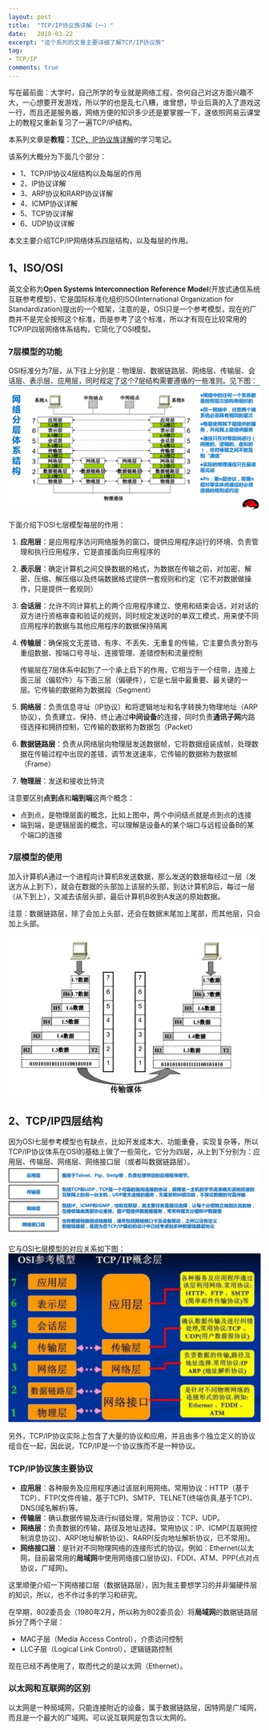 ```yaml
---
layout: post
title:  "TCP/IP协议族详解（一）"
date:   2018-03-22
excerpt: "这个系列的文章主要详细了解TCP/IP协议族"
tag:
- TCP/IP
comments: true
---
```


写在最前面：大学时，自己所学的专业就是网络工程，奈何自己对这方面兴趣不大，一心想要开发游戏，所以学的也是乱七八糟，谁曾想，毕业后真的入了游戏这一行，而且还是服务器，网络方便的知识多少还是要掌握一下，遂依照网易云课堂上的教程又重新复习了一遍TCP/IP结构。

本系列文章是**教程：**[TCP、IP协议族详解](http://study.163.com/course/courseMain.htm?courseId=1003343002)的学习笔记。

该系列大概分为下面几个部分：
- 1、TCP/IP协议4层结构以及每层的作用
- 2、IP协议详解
- 3、ARP协议和RARP协议详解
- 4、ICMP协议详解
- 5、TCP协议详解
- 6、UDP协议详解

本文主要介绍TCP/IP网络体系四层结构，以及每层的作用。

## 1、ISO/OSI

英文全称为**Open Systems Interconnection Reference Model**(开放式通信系统互联参考模型)，它是国际标准化组织ISO(International Organization for Standardization)提出的一个框架，注意的是，OSI只是一个参考模型，现在的厂商并不是完全按照这个标准，而是参考了这个标准，所以才有现在比较常用的TCP/IP四层网络体系结构，它简化了OSI模型。

### 7层模型的功能
OSI标准分为7层，从下往上分别是：物理层、数据链路层、网络层、传输层、会话层、表示层、应用层，同时规定了这个7层结构需要遵循的一些准则。见下图：
![OIS/RM 七层模型](/images/posts/tcp-ip/osi-layer.png)

下面介绍下OSI七层模型每层的作用：

1. **应用层**：是应用程序访问网络服务的窗口，提供应用程序运行的环境、负责管理和执行应用程序，它是直接面向应用程序的
2. **表示层**：确定计算机之间交换数据的格式，为数据在传输之前，对加密、解密、压缩、解压缩以及终端数据格式提供一套规则和约定（它不对数据做操作，只是提供一套规则）
3. **会话层**：允许不同计算机上的两个应用程序建立、使用和结束会话，对对话的双方进行资格审查和验证的规则，同时规定发送时的单双工模式，用来使不同应用程序的数据与其他应用程序的数据保持隔离
4. **传输层**：确保报文无差错、有序、不丢失、无重复的传输，它主要负责分割与重组数据、按端口号寻址、连接管理、差错控制和流量控制

	传输层在7层体系中起到了一个承上启下的作用，它相当于一个纽带，连接上面三层（偏软件）与下面三层（偏硬件），它是七层中最重要、最关键的一层。它传输的数据称为数据段（Segment）
5. **网络层**：负责信息寻址（IP协议）和将逻辑地址和名字转换为物理地址（ARP协议），负责建立、保持、终止通过**中间设备**的连接，同时负责**通讯子网**内路径选择和拥挤控制，它传输的数据称为数据包（Packet）
6. **数据链路层**：负责从网络层向物理层发送数据帧，它将数据组装成帧，处理数据在传输过程中出现的差错，调节发送速率，它传输的数据称为数据帧（Frame）
7. **物理层**：发送和接收比特流

注意要区别**点到点**和**端到端**这两个概念：
- 点到点，是物理层面的概念，比如上图中，两个中间结点就是点到点的连接
- 端到端，是逻辑层面的概念，可以理解是设备A的某个端口与远程设备B的某个端口的连接

### 7层模型的使用

加入计算机A通过一个进程向计算机B发送数据，那么发送的数据每经过一层（发送方从上到下），就会在数据的头部加上该层的头部，到达计算机B后，每过一层（从下到上），又减去该层头部，最后计算机B收到A发送的原始数据。

注意：数据链路层，除了会加上头部，还会在数据末尾加上尾部，而其他层，只会加上头部。

![OIS数据传输](/images/posts/tcp-ip/osi-data.png)

## 2、TCP/IP四层结构

因为OSI七层参考模型也有缺点，比如开发成本大、功能重叠，实现复杂等，所以TCP/IP协议体系在OSI的基础上做了一些简化，它分为四层，从上到下分别为：应用层、传输层、网络层、网络接口层（或者叫数据链路层）。
![TCP/IP四层模型](/images/posts/tcp-ip/tcpip-layer.png)

它与OSI七层模型的对应关系如下图：
![TCP/IP四层模型与OSI七层模型对应关系](/images/posts/tcp-ip/osi-tcpip.png)

另外，TCP/IP协议实际上包含了大量的协议和应用，并且由多个独立定义的协议组合在一起，因此说，TCP/IP是一个协议族而不是一种协议。

### TCP/IP协议族主要协议

- **应用层**：各种服务及应用程序通过该层利用网络。常用协议：HTTP（基于TCP）、FTP(文件传输，基于TCP)、SMTP、TELNET(终端仿真,基于TCP)、DNS(域名解析)等。
- **传输层**：确认数据传输及进行纠错处理，常用协议：TCP、UDP。
- **网络层**：负责数据的传输，路径及地址选择。常用协议：IP、ICMP(互联网控制消息协议)、ARP(地址解析协议)、RARP(反向地址解析协议，已不常用)。
- **网络接口层**：是针对不同物理网络的连接形式的协议。例如：Ethernet(以太网，目前最常用的**局域网**中使用网络接口层协议)、FDDI、ATM、PPP(点对点协议，广域网)。

这里顺便介绍一下网络接口层（数据链路层），因为我主要想学习的并非偏硬件层的知识，所以，也不作过多的学习和研究。

在早期，802委员会（1980年2月，所以称为802委员会）将**局域网**的数据链路层拆分了两个子层：

- MAC子层（Media Access Control），介质访问控制
- LLC子层（Logical Link Control），逻辑链路控制

现在已经不再使用了，取而代之的是以太网（Ethernet）。

### 以太网和互联网的区别

以太网是一种局域网，只能连接附近的设备，属于数据链路层，因特网是广域网，而且是一个最大的广域网。可以说互联网是包含以太网的。